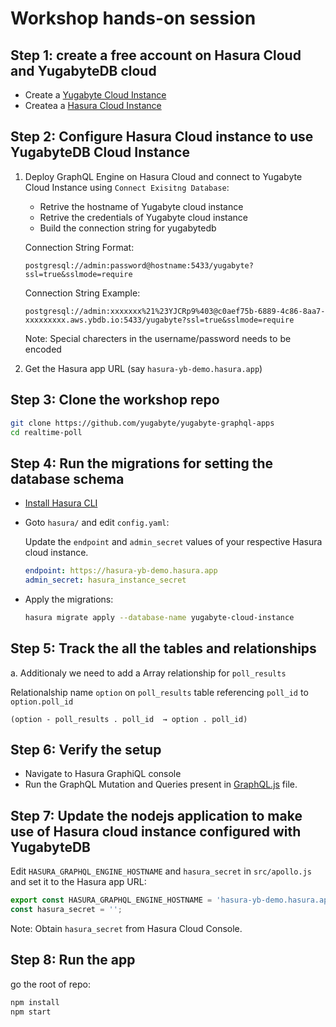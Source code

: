 # Workshop hands-on session

## Step 1: create a free account on Hasura Cloud and YugabyteDB cloud


- Create a [Yugabyte Cloud Instance](https://www.yugabyte.com/cloud/)
- Createa a [Hasura Cloud Instance](https://cloud.hasura.io/signup?pg=products&plcmt=body&cta=get-started-for-free&tech=default)

## Step 2: Configure Hasura Cloud instance to use YugabyteDB Cloud Instance

1) Deploy GraphQL Engine on Hasura Cloud and connect to Yugabyte Cloud Instance using `Connect Exisitng Database`:
  
   - Retrive the hostname of Yugabyte cloud instance
   - Retrive the credentials of Yugabyte cloud instance
   - Build the connection string for yugabytedb 

   Connection String Format:

   ```
   postgresql://admin:password@hostname:5433/yugabyte?ssl=true&sslmode=require
   
   ```

   Connection String Example: 
   ```
   postgresql://admin:xxxxxxx%21%23YJCRp9%403@c0aef75b-6889-4c86-8aa7-xxxxxxxxx.aws.ybdb.io:5433/yugabyte?ssl=true&sslmode=require
   
   ```

   Note: Special charecters in the username/password needs to be encoded

2) Get the Hasura app URL (say `hasura-yb-demo.hasura.app`)

## Step 3: Clone the workshop repo

  ```bash
  git clone https://github.com/yugabyte/yugabyte-graphql-apps
  cd realtime-poll
  ```

## Step 4: Run the migrations for setting the database schema

- [Install Hasura CLI](https://hasura.io/docs/latest/graphql/core/hasura-cli/install-hasura-cli.html)

- Goto `hasura/` and edit `config.yaml`:

  Update the `endpoint` and `admin_secret` values of your respective Hasura cloud instance.

  ```yaml
  endpoint: https://hasura-yb-demo.hasura.app
  admin_secret: hasura_instance_secret
  ```
- Apply the migrations:

  ```bash
  hasura migrate apply --database-name yugabyte-cloud-instance
  ```


## Step 5: Track the all the tables and relationships

   a. Additionaly we need to add a Array relationship for `poll_results` 

   Relationalship name `option` on `poll_results` table referencing `poll_id` to `option.poll_id`

   ```
   (option - poll_results . poll_id  → option . poll_id)
   ```
   
## Step 6: Verify the setup

  - Navigate to Hasura GraphiQL console
  - Run the GraphQL Mutation and Queries present in [GraphQL.js](./src/GraphQL.js) file.

## Step 7: Update the nodejs application to make use of Hasura cloud instance configured with YugabyteDB

  Edit `HASURA_GRAPHQL_ENGINE_HOSTNAME` and `hasura_secret` in `src/apollo.js` and set it to the
  Hasura app URL:

  ```js
  export const HASURA_GRAPHQL_ENGINE_HOSTNAME = 'hasura-yb-demo.hasura.app';
  const hasura_secret = '';
  ```

  Note: Obtain `hasura_secret` from Hasura Cloud Console.

## Step 8: Run the app

go the root of repo:

  ```bash
  npm install
  npm start
  ```

